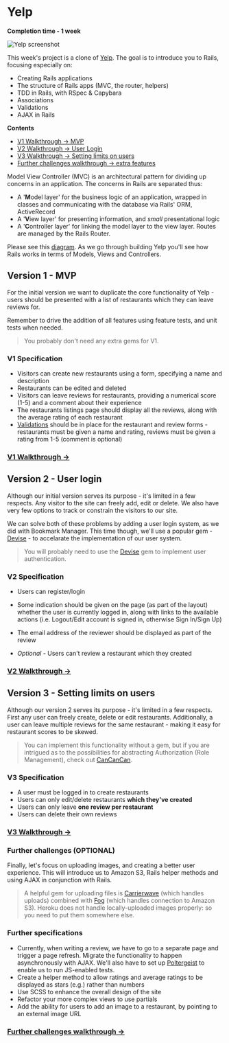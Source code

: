 # Yelp

**Completion time - 1 week**

![Yelp screenshot](https://github.com/makersacademy/course/blob/master/images/yelp.jpg)

This week's project is a clone of [Yelp](http://www.yelp.co.uk). The goal is to introduce you to Rails, focusing especially on:

* Creating Rails applications
* The structure of Rails apps (MVC, the router, helpers)
* TDD in Rails, with RSpec & Capybara
* Associations
* Validations
* AJAX in Rails

**Contents**
- [V1 Walkthrough → MVP](yelp_v1/1_getting_started.md)
- [V2 Walkthrough → User Login](yelp_v2/1_installing_devise.md)
- [V3 Walkthrough → Setting limits on users](yelp_v3/1_user_must_log_in.md)
- [Further challenges walkthrough → extra features](yelp_further_challenges/1_average_ratings.md)

Model View Controller (MVC) is an architectural pattern for dividing up concerns in an application. The concerns in Rails are separated thus:

- A '**M**odel layer' for the business logic of an application, wrapped in classes and communicating with the database via Rails' ORM, ActiveRecord
- A '**V**iew layer' for presenting information, and _small_ presentational logic
- A '**C**ontroller layer' for linking the model layer to the view layer. Routes are managed by the Rails Router.

Please see this [diagram](http://images.thoughtbot.com/ember-rails-terminology-differences/rails.png). As we go through building Yelp you'll see how Rails works in terms of Models, Views and Controllers.

## Version 1 - MVP

For the initial version we want to duplicate the core functionality of Yelp - users should be presented with a list of restaurants which they can leave reviews for.

Remember to drive the addition of all features using feature tests, and unit tests when needed.

> You probably don't need any extra gems for V1.

### V1 Specification

- Visitors can create new restaurants using a form, specifying a name and description
- Restaurants can be edited and deleted
- Visitors can leave reviews for restaurants, providing a numerical score (1-5) and a comment about their experience
- The restaurants listings page should display all the reviews, along with the average rating of each restaurant
- [Validations](https://github.com/makersacademy/course/blob/master/walkthroughs/validations.md) should be in place for the restaurant and review forms - restaurants must be given a name and rating, reviews must be given a rating from 1-5 (comment is optional)

### [V1 Walkthrough →](yelp_v1/1_getting_started.md)

## Version 2 - User login

Although our initial version serves its purpose - it's limited in a few respects. Any visitor to the site can freely add, edit or delete. We also have very few options to track or constrain the visitors to our site.

We can solve both of these problems by adding a user login system, as we did with Bookmark Manager. This time though, we'll use a popular gem - [Devise](https://github.com/makersacademy/course/blob/master/walkthroughs/devise.md) - to accelarate the implementation of our user system.

> You will probably need to use the [Devise](https://github.com/makersacademy/course/blob/master/walkthroughs/devise.md) gem to implement user authentication.

### V2 Specification

* Users can register/login

* Some indication should be given on the page (as part of the layout) whether the user is currently logged in, along with links to the available actions (i.e. Logout/Edit account is signed in, otherwise Sign In/Sign Up)
* The email address of the reviewer should be displayed as part of the review
* *Optional* - Users can't review a restaurant which they created

### [V2 Walkthrough →](yelp_v2/1_installing_devise.md)

## Version 3 - Setting limits on users

Although our version 2 serves its purpose - it's limited in a few respects. First any user can freely create, delete or edit restaurants. Additionally, a user can leave multiple reviews for the same restaurant - making it easy for restaurant scores to be skewed.

> You can implement this functionality without a gem, but if you are intrigued as to the possibilities for abstracting Authorization (Role Management), check out [CanCanCan](https://github.com/CanCanCommunity/cancancan).

### V3 Specification

* A user must be logged in to create restaurants
* Users can only edit/delete restaurants **which they've created**
* Users can only leave **one review per restaurant**
* Users can delete their own reviews

### [V3 Walkthrough →](yelp_v3/1_user_must_log_in.md)

### Further challenges (OPTIONAL)

Finally, let's focus on uploading images, and creating a better user experience. This will introduce us to Amazon S3, Rails helper methods and using AJAX in conjunction with Rails.

> A helpful gem for uploading files is [Carrierwave](https://github.com/carrierwaveuploader/carrierwave) (which handles uploads) combined with [Fog](https://github.com/fog/fog) (which handles connection to Amazon S3). Heroku does not handle locally-uploaded images properly: so you need to put them somewhere else.

### Further specifications

* Currently, when writing a review, we have to go to a separate page and trigger a page refresh. Migrate the functionality to happen asynchronously with AJAX. We'll also have to set up [Poltergeist](https://github.com/teampoltergeist/poltergeist) to enable us to run JS-enabled tests.
* Create a helper method to allow ratings and average ratings to be displayed as stars (e.g.) rather than numbers
* Use SCSS to enhance the overall design of the site
* Refactor your more complex views to use partials
* Add the ability for users to add an image to a restaurant, by pointing to an external image URL

### [Further challenges walkthrough →](yelp_further_challenges/1_average_ratings.md)
